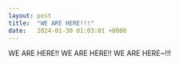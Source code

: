 ```yaml
---
layout: post
title:  "WE ARE HERE!!!"
date:   2024-01-30 01:03:01 +0000
---
```


WE ARE HERE!! WE ARE HERE!! WE ARE HERE~!!!